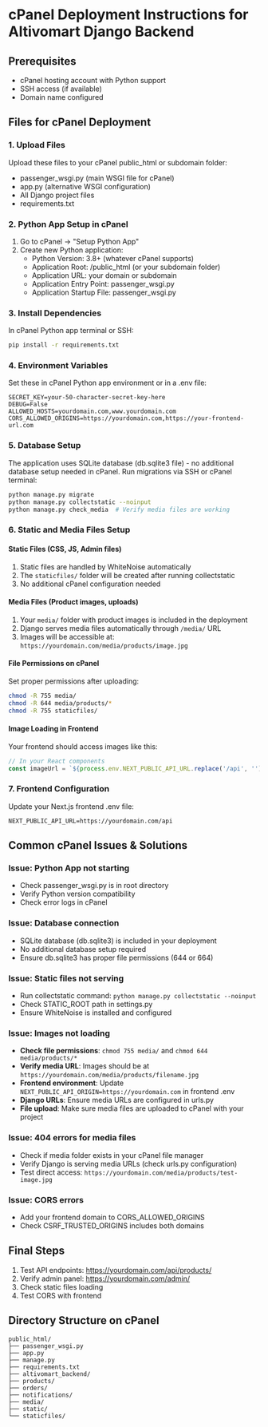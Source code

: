 # cPanel Deployment Instructions for Altivomart Django Backend

## Prerequisites
- cPanel hosting account with Python support
- SSH access (if available)
- Domain name configured

## Files for cPanel Deployment

### 1. Upload Files
Upload these files to your cPanel public_html or subdomain folder:
- passenger_wsgi.py (main WSGI file for cPanel)
- app.py (alternative WSGI configuration)
- All Django project files
- requirements.txt

### 2. Python App Setup in cPanel
1. Go to cPanel → "Setup Python App"
2. Create new Python application:
   - Python Version: 3.8+ (whatever cPanel supports)
   - Application Root: /public_html (or your subdomain folder)
   - Application URL: your domain or subdomain
   - Application Entry Point: passenger_wsgi.py
   - Application Startup File: passenger_wsgi.py

### 3. Install Dependencies
In cPanel Python app terminal or SSH:
```bash
pip install -r requirements.txt
```

### 4. Environment Variables
Set these in cPanel Python app environment or in a .env file:
```
SECRET_KEY=your-50-character-secret-key-here
DEBUG=False
ALLOWED_HOSTS=yourdomain.com,www.yourdomain.com
CORS_ALLOWED_ORIGINS=https://yourdomain.com,https://your-frontend-url.com
```

### 5. Database Setup
The application uses SQLite database (db.sqlite3 file) - no additional database setup needed in cPanel.
Run migrations via SSH or cPanel terminal:
```bash
python manage.py migrate
python manage.py collectstatic --noinput
python manage.py check_media  # Verify media files are working
```

### 6. Static and Media Files Setup

#### Static Files (CSS, JS, Admin files)
1. Static files are handled by WhiteNoise automatically
2. The `staticfiles/` folder will be created after running collectstatic
3. No additional cPanel configuration needed

#### Media Files (Product images, uploads)
1. Your `media/` folder with product images is included in the deployment
2. Django serves media files automatically through `/media/` URL
3. Images will be accessible at: `https://yourdomain.com/media/products/image.jpg`

#### File Permissions on cPanel
Set proper permissions after uploading:
```bash
chmod -R 755 media/
chmod -R 644 media/products/*
chmod -R 755 staticfiles/
```

#### Image Loading in Frontend
Your frontend should access images like this:
```javascript
// In your React components
const imageUrl = `${process.env.NEXT_PUBLIC_API_URL.replace('/api', '')}/media/products/image.jpg`;
```

### 7. Frontend Configuration
Update your Next.js frontend .env file:
```
NEXT_PUBLIC_API_URL=https://yourdomain.com/api
```

## Common cPanel Issues & Solutions

### Issue: Python App not starting
- Check passenger_wsgi.py is in root directory
- Verify Python version compatibility
- Check error logs in cPanel

### Issue: Database connection
- SQLite database (db.sqlite3) is included in your deployment
- No additional database setup required
- Ensure db.sqlite3 has proper file permissions (644 or 664)

### Issue: Static files not serving
- Run collectstatic command: `python manage.py collectstatic --noinput`
- Check STATIC_ROOT path in settings.py
- Ensure WhiteNoise is installed and configured

### Issue: Images not loading
- **Check file permissions**: `chmod 755 media/` and `chmod 644 media/products/*`
- **Verify media URL**: Images should be at `https://yourdomain.com/media/products/filename.jpg`
- **Frontend environment**: Update `NEXT_PUBLIC_API_ORIGIN=https://yourdomain.com` in frontend .env
- **Django URLs**: Ensure media URLs are configured in urls.py
- **File upload**: Make sure media files are uploaded to cPanel with your project

### Issue: 404 errors for media files
- Check if media folder exists in your cPanel file manager
- Verify Django is serving media URLs (check urls.py configuration)
- Test direct access: `https://yourdomain.com/media/products/test-image.jpg`

### Issue: CORS errors
- Add your frontend domain to CORS_ALLOWED_ORIGINS
- Check CSRF_TRUSTED_ORIGINS includes both domains

## Final Steps
1. Test API endpoints: https://yourdomain.com/api/products/
2. Verify admin panel: https://yourdomain.com/admin/
3. Check static files loading
4. Test CORS with frontend

## Directory Structure on cPanel
```
public_html/
├── passenger_wsgi.py
├── app.py
├── manage.py
├── requirements.txt
├── altivomart_backend/
├── products/
├── orders/
├── notifications/
├── media/
├── static/
└── staticfiles/
```
